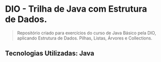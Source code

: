 # DIO - Trilha de Java com Estrutura de Dados.

> Repositório criado para exercícios do curso de Java Básico pela DIO, aplicando Estrutura de Dados.
> Pilhas, Listas, Árvores e Collections.

## Tecnologias Utilizadas: Java 

